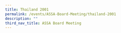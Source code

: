 ```yaml
---
title: Thailand 2001
permalink: /events/ASSA-Board-Meeting/thailand-2001
description: ""
third_nav_title: ASSA Board Meeting
---
```

